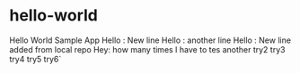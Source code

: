 # hello-world
Hello World Sample App
Hello : New line
Hello : another line
Hello : New line added from local repo
Hey: how many times I have to tes
another try2
try3
try4
try5
try6`
